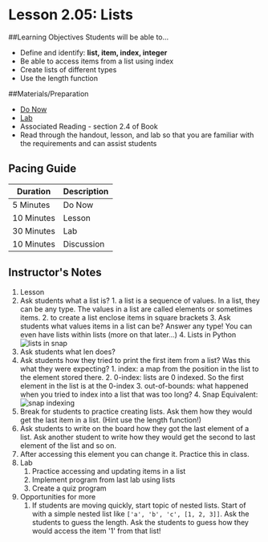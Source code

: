# Lesson 2.05: Lists

##Learning Objectives
Students will be able to... 
* Define and identify: **list, item, index, integer**
* Be able to access items from a list using index
* Create lists of different types
* Use the length function

##Materials/Preparation
* [Do Now]
* [Lab]
* Associated Reading - section 2.4 of Book
* Read through the handout, lesson, and lab so that you are familiar with the requirements and can assist students

## Pacing Guide
| **Duration**   | **Description** |
| ---------- | ----------- |
| 5 Minutes  | Do Now      |
| 10 Minutes | Lesson      |
| 30 Minutes | Lab         |
| 10 Minutes | Discussion  |

## Instructor's Notes
1. Lesson
  1. Ask students what a list is? 
    1. a list is a sequence of values. In a list, they can be any type. The values in a list are called elements or sometimes items.
    2. to create a list enclose items in square brackets
    3. Ask students what values items in a list can be? Answer any type! You can even have lists within lists (more on that later...)
    4. Lists in Python ![lists in snap](http://bjc.edc.org/bjc-r/img/3-lists/wordlists.png)
  2. Ask students what len does? 
  3. Ask students how they tried to print the first item from a list? Was this what they were expecting? 
    1. index: a map from the position in the list to the element stored there. 
    2. 0-index: lists are 0 indexed. So the first element in the list is at the 0-index
    3. out-of-bounds: what happened when you tried to index into a list that was too long?
    4. Snap Equivalent: ![snap indexing](http://bjc.edc.org/bjc-r/img/3-lists/gs5how_many.png)
  2. Break for students to practice creating lists. Ask them how they would get the last item in a list. (Hint use the length function!) 
  3. Ask students to write on the board how they got the last element of a list. Ask another student to write how they would get the second to last element of the list and so on. 
  4. After accessing this element you can change it. Practice this in class. 
2. Lab
    1. Practice accessing and updating items in a list
    2. Implement program from last lab using lists
    3. Create a quiz program
3. Opportunities for more
    1. If students are moving quickly, start topic of nested lists. Start of with a simple nested list like `['a', 'b', 'c', [1, 2, 3]]`. Ask the students to guess the length. Ask the students to guess how they would access the item '1' from that list! 
  
[Do Now]:do_now.md
[Lab]:lab.md